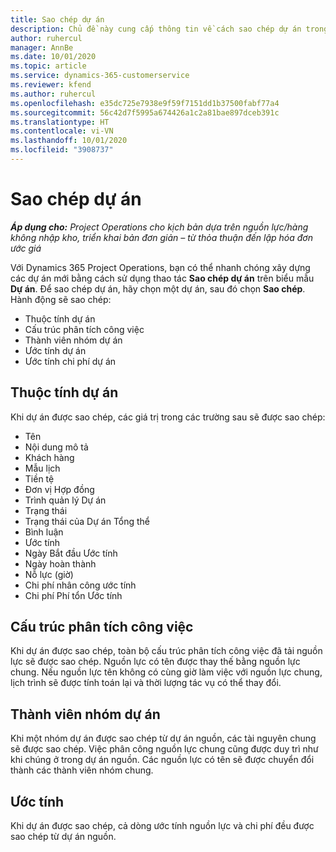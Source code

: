 ```yaml
---
title: Sao chép dự án
description: Chủ đề này cung cấp thông tin về cách sao chép dự án trong Dynamics 365 Project Operations.
author: ruhercul
manager: AnnBe
ms.date: 10/01/2020
ms.topic: article
ms.service: dynamics-365-customerservice
ms.reviewer: kfend
ms.author: ruhercul
ms.openlocfilehash: e35dc725e7938e9f59f7151dd1b37500fabf77a4
ms.sourcegitcommit: 56c42d7f5995a674426a1c2a81bae897dceb391c
ms.translationtype: HT
ms.contentlocale: vi-VN
ms.lasthandoff: 10/01/2020
ms.locfileid: "3908737"
---
```

# <a name="copy-a-project"></a>Sao chép dự án

_**Áp dụng cho:** Project Operations cho kịch bản dựa trên nguồn lực/hàng không nhập kho, triển khai bản đơn giản – từ thỏa thuận đến lập hóa đơn ước giá_

Với Dynamics 365 Project Operations, bạn có thể nhanh chóng xây dựng các dự án mới bằng cách sử dụng thao tác **Sao chép dự án** trên biểu mẫu **Dự án**. Để sao chép dự án, hãy chọn một dự án, sau đó chọn **Sao chép**. Hành động sẽ sao chép:

- Thuộc tính dự án
- Cấu trúc phân tích công việc
- Thành viên nhóm dự án
- Ước tính dự án
- Ước tính chi phí dự án

## <a name="project-properties"></a>Thuộc tính dự án

Khi dự án được sao chép, các giá trị trong các trường sau sẽ được sao chép:

- Tên
- Nội dung mô tả
- Khách hàng
- Mẫu lịch
- Tiền tệ
- Đơn vị Hợp đồng
- Trình quản lý Dự án
- Trạng thái
- Trạng thái của Dự án Tổng thể
- Bình luận
- Ước tính
- Ngày Bắt đầu Ước tính
- Ngày hoàn thành
- Nỗ lực (giờ)
- Chi phí nhân công ước tính
- Chi phí Phí tổn Ước tính

## <a name="work-breakdown-structure"></a>Cấu trúc phân tích công việc

Khi dự án được sao chép, toàn bộ cấu trúc phân tích công việc đã tải nguồn lực sẽ được sao chép. Nguồn lực có tên được thay thế bằng nguồn lực chung. Nếu nguồn lực tên không có cùng giờ làm việc với nguồn lực chung, lịch trình sẽ được tính toán lại và thời lượng tác vụ có thể thay đổi.

## <a name="project-team-members"></a>Thành viên nhóm dự án

Khi một nhóm dự án được sao chép từ dự án nguồn, các tài nguyên chung sẽ được sao chép. Việc phân công nguồn lực chung cũng được duy trì như khi chúng ở trong dự án nguồn. Các nguồn lực có tên sẽ được chuyển đổi thành các thành viên nhóm chung.

## <a name="estimates"></a>Ước tính

Khi dự án được sao chép, cả dòng ước tính nguồn lực và chi phí đều được sao chép từ dự án nguồn.